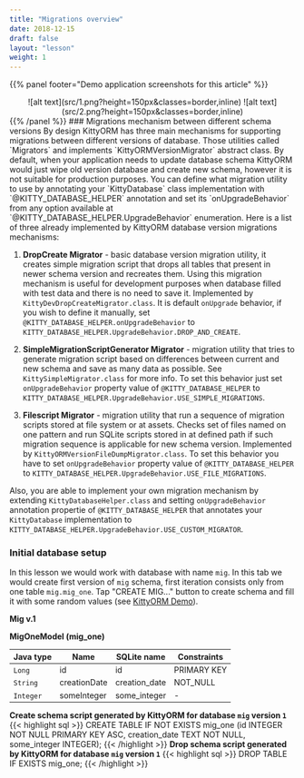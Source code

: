```yaml
---
title: "Migrations overview"
date: 2018-12-15
draft: false
layout: "lesson"
weight: 1
---
```

{{% panel footer="Demo application screenshots for this article" %}}
<center>![alt text](src/1.png?height=150px&classes=border,inline)  ![alt text](src/2.png?height=150px&classes=border,inline)</center>
{{% /panel %}}
### Migrations mechanism between different schema versions
By design KittyORM has three main mechanisms for supporting migrations between different versions of database. Those utilities called `Migrators` and implements `KittyORMVersionMigrator` abstract class. By default, when your application needs to update database schema KittyORM would just wipe old version database and create new schema, however it is not suitable for production purposes. You can define what migration utility to use by annotating your `KittyDatabase` class implementation with `@KITTY_DATABASE_HELPER` annotation and set its `onUpgradeBehavior` from any option available at `@KITTY_DATABASE_HELPER.UpgradeBehavior` enumeration.  Here is a list of three already implemented by KittyORM database version migrations mechanisms:

1. **DropCreate Migrator** - basic database version migration utility, it creates simple migration script that drops all tables that present in newer schema version and recreates them. Using this migration mechanism is useful for development purposes when database filled with test data and there is no need to save it. Implemented by `KittyDevDropCreateMigrator.class`. It is default `onUpgrade` behavior, if you wish to define it manually, set `@KITTY_DATABASE_HELPER.onUpgradeBehavior` to `KITTY_DATABASE_HELPER.UpgradeBehavior.DROP_AND_CREATE`.

2. **SimpleMigrationScriptGenerator Migrator** - migration utility that tries to generate migration script based on differences between current and new schema and save as many data as possible. See `KittySimpleMigrator.class` for more info. To set this behavior just set `onUpgradeBehavior` property value of `@KITTY_DATABASE_HELPER` to `KITTY_DATABASE_HELPER.UpgradeBehavior.USE_SIMPLE_MIGRATIONS`.

3. **Filescript Migrator** - migration utility that run a sequence of migration scripts stored at file system or at assets. Checks set of files named on one pattern and run SQLite scripts stored in at defined path if such migration sequence is applicable for new schema version. Implemented by `KittyORMVersionFileDumpMigrator.class`. To set this behavior you have to set `onUpgradeBehavior` property value of `@KITTY_DATABASE_HELPER` to `KITTY_DATABASE_HELPER.UpgradeBehavior.USE_FILE_MIGRATIONS`.

Also, you are able to implement your own migration mechanism by extending `KittyDatabaseHelper.class` and setting `onUpgradeBehavior` annotation propertie of `@KITTY_DATABASE_HELPER` that annotates your `KittyDatabase` implementation to `KITTY_DATABASE_HELPER.UpgradeBehavior.USE_CUSTOM_MIGRATOR`.

### Initial database setup
In this lesson we would work with database with name `mig`. In this tab we would create first version of `mig` schema, first iteration consists only from one table `mig.mig_one`. Tap "CREATE MIG..." button to create schema and fill it with some random values (see [KittyORM Demo](/hidden/android "KittyORM Demo at Google Play Market")).

**Mig v.1**

**MigOneModel (mig_one)**

Java type | Name | SQLite name | Constraints
---|---|---|---
`Long` | id | id | PRIMARY KEY
`String` | creationDate | creation_date | NOT_NULL
`Integer` | someInteger | some_integer | -


**Create schema script generated by KittyORM for database `mig` version `1`**
{{< highlight sql >}}
CREATE TABLE IF NOT EXISTS mig_one (id INTEGER NOT NULL PRIMARY KEY ASC, creation_date TEXT NOT NULL, some_integer INTEGER);
{{< /highlight >}} 
**Drop schema script generated by KittyORM for database `mig` version `1`**
{{< highlight sql >}}
DROP TABLE IF EXISTS mig_one;
{{< /highlight >}} 


